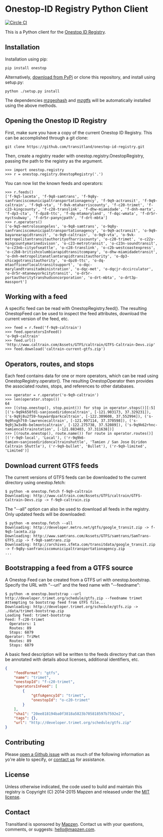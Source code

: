 # Onestop-ID Registry Python Client

[![Circle CI](https://circleci.com/gh/transitland/onestop-id-python-client.png?style=badge)](https://circleci.com/gh/transitland/onestop-id-python-client)

This is a Python client for the [Onestop ID Registry](https://github.com/transitland/onestop-id-registry).

## Installation

Installation using pip:

```
pip install onestop
```

Alternatively, [download from PyPi](https://pypi.python.org/pypi/onestop) or clone this repository, and install using setup.py:

```
python ./setup.py install
```

The dependencies [mzgeohash](https://github.com/transitland/mapzen-geohash) and [mzgtfs](https://github.com/transitland/mapzen-gtfs) will be automatically installed using the above methods.


## Opening the Onestop ID Registry

First, make sure you have a copy of the current Onestop ID Registry. This can be accomplished through a git clone:

```
git clone https://github.com/transitland/onestop-id-registry.git
```

Then, create a registry reader with onestop.registry.OnestopRegistry, passing the path to the registry as the argument.

```
>>> import onestop.registry
>>> r = onestop.registry.OnestopRegistry('.')
```

You can now list the known feeds and operators:

```
>>> r.feeds()
['f-9q5-lacmta', 'f-9q8-samtrans', 'f-9q8y-sanfranciscomunicipaltransportationagency', 'f-9q9-actransit', 'f-9q9-caltrain', 'f-9q9-vta', 'f-9vk-mtaharriscounty', 'f-c20-trimet', 'f-c23-kingcounty', 'f-c28-translink', 'f-dhw-miamidade', 'f-dnh-marta', 'f-dp3-cta', 'f-dpz8-ttc', 'f-dq-mtamaryland', 'f-dqc-wmata', 'f-dr5r-nyctsubway', 'f-dr5r-panynjpath', 'f-drt-mbta']
>>> r.operators()
['o-9q5-metrolosangeles', 'o-9q8-samtrans', 'o-9q8y-sanfranciscomunicipaltransportationagency', 'o-9q9-actransit', 'o-9q9-bayarearapidtransit', 'o-9q9-caltrain', 'o-9q9-vta', 'o-9vk-metropolitantransitauthorityofharriscounty', 'o-c20-trimet', 'o-c22y-kingcountymarinedivison', 'o-c23-metrotransit', 'o-c23n-soundtransit', 'o-c23nb-cityofseattle', 'o-c28-translink', 'o-c2b-westcoastexpress', 'o-c2b8-britishcolumbiarapidtransitcompany', 'o-dhw-miamidadetransit', 'o-dnh-metropolitanatlantarapidtransitauthority', 'o-dp3-chicagotransitauthority', 'o-dpz8-ttc', 'o-dq-mtaofficeoflocaltransitsupport', 'o-dqc-marylandtransitadministration', 'o-dqc-met', 'o-dqcjr-dccirculator', 'o-dr5r-mtanewyorkcitytransit', 'o-dr5r-portauthoritytranshudsoncorporation', 'o-drt-mbta', 'o-drt3p-massport']
```

## Working with a feed

A specific feed can be read with OnestopRegistry.feed(). The resulting OnestopFeed can be used to inspect the feed attributes, download the current version of the feed, etc.

```
>>> feed = r.feed('f-9q9-caltrain')
>>> feed.operatorsInFeed()
'o-9q9-caltrain'
>>> feed.url()
'http://www.caltrain.com/Assets/GTFS/caltrain/GTFS-Caltrain-Devs.zip'
>>> feed.download('caltrain-current-gtfs.zip')
```

## Operators, routes, and stops

Each feed contains data for one or more operators, which can be read using OnestopRegistry.operator(). The resulting OnestopOperator then provides the associated routes, stops, and references to other databases.

```
>>> operator = r.operator('o-9q9-caltrain')
>>> len(operator.stops())
64
>>> [(stop.onestop(), stop.point()) for stop in operator.stops()][:5]
[('s-9q9k658fd1-sanjosediridoncaltrain', [-121.903173, 37.329231]), ('s-9q9j8u2f59-haywardparkcaltrain', [-122.309608, 37.552994]), ('s-9q9hxgh7t0-lawrencecaltrain', [-121.997114, 37.370598]), ('s-9q9j3w3x0b-belmontcaltrain', [-122.275738, 37.52089]), ('s-9q9k62rhnc-tamiencaltrainstation', [-121.883403, 37.311638])]
>>> [(route.onestop(), route.name()) for route in operator.routes()]
[('r-9q9-local', 'Local'), ('r-9q9k6-tamien~sanjosediridoncaltrainshuttle', 'Tamien / San Jose Diridon Caltrain Shuttle'), ('r-9q9-bullet', 'Bullet'), ('r-9q9-limited', 'Limited')]
```

## Download current GTFS feeds

The current versions of GTFS feeds can be downloaded to the current directory using onestop.fetch:

```
$ python -m onestop.fetch f-9q9-caltrain
Downloading: http://www.caltrain.com/Assets/GTFS/caltrain/GTFS-Caltrain-Devs.zip -> f-9q9-caltrain.zip
```

The "--all" option can also be used to download all feeds in the registry. Only updated feeds will be downloaded:

```
$ python -m onestop.fetch --all
Downloading: http://developer.metro.net/gtfs/google_transit.zip -> f-9q5-lacmta.zip
Downloading: http://www.samtrans.com/Assets/GTFS/samtrans/SamTrans-GTFS.zip -> f-9q8-samtrans.zip
Downloading: http://archives.sfmta.com/transitdata/google_transit.zip -> f-9q8y-sanfranciscomunicipaltransportationagency.zip
...
```

## Bootstrapping a feed from a GTFS source

A Onestop Feed can be created from a GTFS url with onestop.bootstrap. Specify the URL with "--url" and the feed name with "--feedname":

```
$ python -m onestop.bootstrap --url http://developer.trimet.org/schedule/gtfs.zip --feedname trimet
Attempting to bootstrap feed from GTFS file...
Downloading: http://developer.trimet.org/schedule/gtfs.zip -> ./data/trimet-bootstrap.zip
Loading feed: trimet-bootstrap
Feed: f-c20-trimet
  Operators: 1
  Routes: 89
  Stops: 6879
Operator: TriMet
  Routes: 89
  Stops: 6879
```

A basic feed description will be written to the feeds directory that can then be annotated with details about licenses, additional identifiers, etc.

```json
{
    "feedFormat": "gtfs",
    "name": "trimet",
    "onestopId": "f-c20-trimet",
    "operatorsInFeed": [
        {
            "gtfsAgencyId": "trimet",
            "onestopId": "o-c20-trimet"
        }
    ],
    "sha1": "20ee818194ba0f3818a5823b705818597b7592e2",
    "tags": {},
    "url": "http://developer.trimet.org/schedule/gtfs.zip"
}
```

## Contributing

Please [open a Github issue](https://github.com/transitland/onestop-id-python-client/issues/new) with as much of the following information as yo're able to specify, or [contact us](#contact) for assistance.

## License

Unless otherwise indicated, the code used to build and maintain this registry is Copyright (C) 2014-2015 Mapzen and released under the [MIT license](http://opensource.org/licenses/MIT).

## Contact

Transitland is sponsored by [Mapzen](http://mapzen.com). Contact us with your questions, comments, or suggests: [hello@mapzen.com](mailto:hello@mapzen.com).
